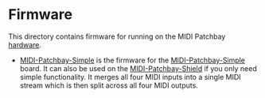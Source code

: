 # Firmware

This directory contains firmware for running on the MIDI Patchbay
[hardware](../hardware).

* [MIDI-Patchbay-Simple](MIDI-Patchbay-Simple.ino) is the firmware
for the [MIDI-Patchbay-Simple](../hardware/MIDI-Patchbay-Simple) board.
It can also be used on the [MIDI-Patchbay-Shield](../hardware/MIDI-Patchbay-Shield)
if you only need simple functionality.  It merges all four MIDI inputs
into a single MIDI stream which is then split across all four MIDI
outputs.

